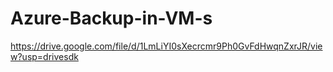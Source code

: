 # Azure-Backup-in-VM-s

https://drive.google.com/file/d/1LmLiYI0sXecrcmr9Ph0GvFdHwqnZxrJR/view?usp=drivesdk
